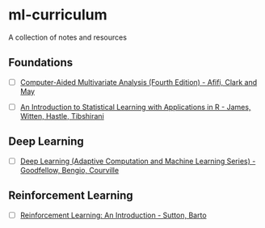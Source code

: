 # ml-curriculum
A collection of notes and resources

## Foundations

- [ ] [Computer-Aided Multivariate Analysis (Fourth Edition) - Afifi, Clark and May](https://github.com/crodriguez1a/ml-curriculum/tree/master/multivariate_analysis/chapters)

- [ ] [An Introduction to Statistical Learning with Applications in R - James, Witten, Hastle, Tibshirani](#)

## Deep Learning

- [ ] [Deep Learning (Adaptive Computation and Machine Learning Series) - Goodfellow, Bengio, Courville](#)

## Reinforcement Learning

- [ ] [Reinforcement Learning: An Introduction - Sutton, Barto](#) 
